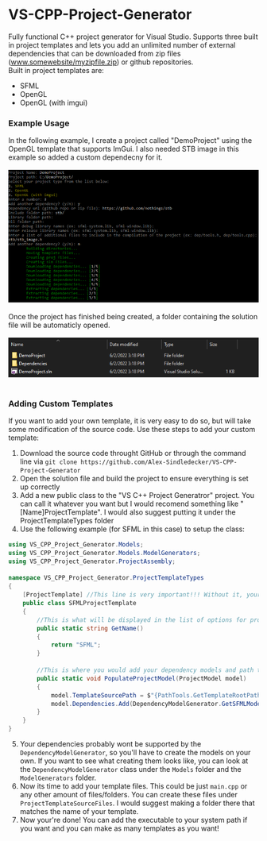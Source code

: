 # VS-CPP-Project-Generator
Fully functional C++ project generator for Visual Studio. Supports three built in project templates and lets you add an unlimited number of external dependencies that can be downloaded from zip files (www.somewebsite/myzipfile.zip) or github repositories. 
<br/>Built in project templates are:
* SFML
* OpenGL
* OpenGL (with imgui)
### Example Usage
In the following example, I create a project called "DemoProject" using the OpenGL template that supports ImGui. I also needed STB image in this example so added a custom dependecny for it.<br/><br/>
![Example of what it looks like to setup a project](img/DemoProjectExample.png)<br/><br/>
Once the project has finished being created, a folder containing the solution file will be automaticly opened.<br/><br/>
![Example of the folder that is opened after project creation](img/OpenedFolder.PNG)<br/><br/>
### Adding Custom Templates
If you want to add your own template, it is very easy to do so, but will take some modification of the source code. Use these steps to add your custom template:
1. Download the source code throught GitHub or through the command line via `git clone https://github.com/Alex-Sindledecker/VS-CPP-Project-Generator`
2. Open the solution file and build the project to ensure everything is set up correctly
3. Add a new public class to the "VS C++ Project Generatror" project. You can call it whatever you want but I would recomend something like "[Name]ProjectTemplate". I would also suggest putting it under the ProjectTemplateTypes folder
4. Use the following example (for SFML in this case) to setup the class: 
```c#
using VS_CPP_Project_Generator.Models;
using VS_CPP_Project_Generator.Models.ModelGenerators;
using VS_CPP_Project_Generator.ProjectAssembly;

namespace VS_CPP_Project_Generator.ProjectTemplateTypes
{
    [ProjectTemplate] //This line is very important!!! Without it, your template won't be detected
    public class SFMLProjectTemplate
    {
        //This is what will be displayed in the list of options for project templates
        public static string GetName()
        {
            return "SFML";
        }

        //This is where you would add your dependency models and path to your template source files
        public static void PopulateProjectModel(ProjectModel model)
        {
            model.TemplateSourcePath = $"{PathTools.GetTemplateRootPath()}SFMLSource/";
            model.Dependencies.Add(DependencyModelGenerator.GetSFMLModel());
        }
    }
}
```
5. Your dependencies probably wont be supported by the `DependencyModelGenerator`, so you'll have to create the models on your own. If you want to see what creating them looks like, you can look at the `DependencyModelGenerator` class under the `Models` folder and the `ModelGenerators` folder.
6. Now its time to add your template files. This could be just `main.cpp` or any other amount of files/folders. You can create these files under `ProjectTemplateSourceFiles`. I would suggest making a folder there that matches the name of your template.
7. Now your're done! You can add the executable to your system path if you want and you can make as many templates as you want!

